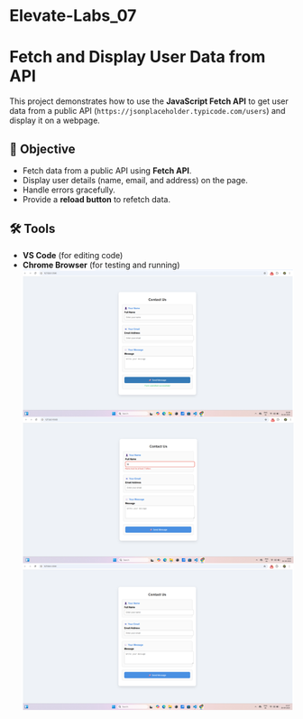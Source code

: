 # Elevate-Labs_07
# Fetch and Display User Data from API
This project demonstrates how to use the **JavaScript Fetch API** to get user data from a public API (`https://jsonplaceholder.typicode.com/users`) and display it on a webpage.
## 🚀 Objective
- Fetch data from a public API using **Fetch API**.
- Display user details (name, email, and address) on the page.
- Handle errors gracefully.
- Provide a **reload button** to refetch data.
## 🛠 Tools
- **VS Code** (for editing code)
- **Chrome Browser** (for testing and running)
![Image Alt](https://github.com/TapasRanjanMahanta/Elevate-Labs_07/blob/main/Screenshoots.jpg?raw=true)
